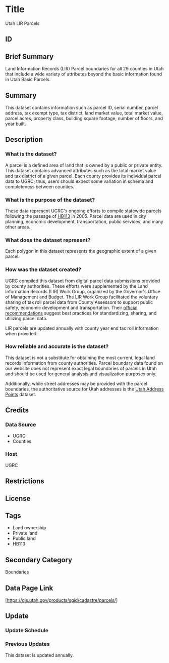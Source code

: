 # Title

Utah LIR Parcels

## ID

## Brief Summary

Land Information Records (LIR) Parcel boundaries for all 29 counties in Utah that include a wide variety of attributes beyond the basic information found in Utah Basic Parcels.

## Summary

This dataset contains information such as parcel ID, serial number, parcel address, tax exempt type, tax district, land market value, total market value, parcel acres, property class, building square footage, number of floors, and year built.

## Description

### What is the dataset?

A parcel is a defined area of land that is owned by a public or private entity. This dataset contains advanced attributes such as the total market value and tax district of a given parcel. Each county provides its individual parcel data to UGRC; thus, users should expect some variation in schema and completeness between counties.

### What is the purpose of the dataset?

These data represent UGRC's ongoing efforts to compile statewide parcels following the passage of [HB113](https://le.utah.gov/~2005/bills/hbillenr/HB0113.htm) in 2005. Parcel data are used in city planning, economic development, transportation, public services, and many other areas.

### What does the dataset represent?

Each polygon in this dataset represents the geographic extent of a given parcel.

### How was the dataset created?

UGRC compiled this dataset from digital parcel data submissions provided by county authorities. These efforts were supplemented by the Land Information Records (LIR) Work Group, organized by the Governor's Office of Management and Budget. The LIR Work Group facilitated the voluntary sharing of tax roll parcel data from County Assessors to support public safety, economic development and transportation. Their [official recommendations](https://drive.google.com/file/d/1E3ks5ndjMKiZqS5b7N6a3_1paJK0jHi_/edit) suggest best practices for standardizing, sharing, and utilizing parcel data.

LIR parcels are updated annually with county year end tax roll information when provided.

### How reliable and accurate is the dataset?

This dataset is not a substitute for obtaining the most current, legal land records information from county authorities. Parcel boundary data found on our website does not represent exact legal boundaries of parcels in Utah and should be used for general analysis and visualization purposes only.

Additionally, while street addresses may be provided with the parcel boundaries, the authoritative source for Utah addresses is the [Utah Address Points](https://gis.utah.gov/products/sgid/location/address-points/) dataset.

## Credits

### Data Source

- UGRC
- Counties

### Host

UGRC

## Restrictions

## License

## Tags

- Land ownership
- Private land
- Public land
- HB113

## Secondary Category

Boundaries

## Data Page Link

[https://gis.utah.gov/products/sgid/cadastre/parcels/]

## Update

### Update Schedule

### Previous Updates

This dataset is updated annually.
